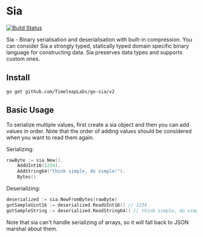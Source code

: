 # Sia

[![Build Status](https://github.com/TimeleapLabs/go-sia/actions/workflows/test.yml/badge.svg?branch=master)][actions]

Sia - Binary serialisation and deserialisation with built-in compression. You can consider Sia a strongly typed, statically typed domain specific binary language for constructing data. Sia preserves data types and supports custom ones.

[actions]: https://github.com/TimeleapLabs/go-sia

## Install

`go get github.com/TimeleapLabs/go-sia/v2`

## Basic Usage

To serialize multiple values, first create a sia object and then you can add values in order. Note that the order of adding values should be considered when you want to read them again.

Serializing:

```go
rawByte := sia.New().
    AddUInt16(1234).
    AddString64("think simple, do simple!").
    Bytes()
```

Deserializing:

```go
deserialized := sia.NewFromBytes(rawByte)
gotSampleUint16 := deserialized.ReadUInt16() // 1234
gotSampleString := deserialized.ReadString64() // think simple, do simple!
```

Note that sia can't handle serializing of arrays, so it will fall back to JSON marshal about them.

